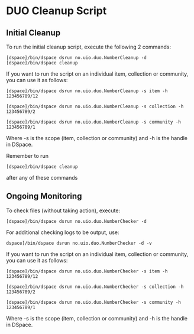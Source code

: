 # DUO Cleanup Script

## Initial Cleanup

To run the initial cleanup script, execute the following 2 commands:

    [dspace]/bin/dspace dsrun no.uio.duo.NumberCleanup -d
    [dspace]/bin/dspace cleanup

If you want to run the script on an individual item, collection or community, you can use it as follows:

    [dspace]/bin/dspace dsrun no.uio.duo.NumberCleanup -s item -h 123456789/12

    [dspace]/bin/dspace dsrun no.uio.duo.NumberCleanup -s collection -h 123456789/2

    [dspace]/bin/dspace dsrun no.uio.duo.NumberCleanup -s community -h 123456789/1

Where -s is the scope (item, collection or community) and -h is the handle in DSpace.

Remember to run

    [dspace]/bin/dspace cleanup

after any of these commands

## Ongoing Monitoring

To check files (without taking action), execute:

    [dspace]/bin/dspace dsrun no.uio.duo.NumberChecker -d

For additional checking logs to be output, use:

    dspace]/bin/dspace dsrun no.uio.duo.NumberChecker -d -v

If you want to run the script on an individual item, collection or community, you can use it as follows:

    [dspace]/bin/dspace dsrun no.uio.duo.NumberChecker -s item -h 123456789/12

    [dspace]/bin/dspace dsrun no.uio.duo.NumberChecker -s collection -h 123456789/2

    [dspace]/bin/dspace dsrun no.uio.duo.NumberChecker -s community -h 123456789/1

Where -s is the scope (item, collection or community) and -h is the handle in DSpace.